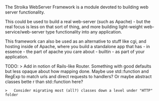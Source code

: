 The Stroika WebServer Framework is a module devoted to building web server functionality.

This could be used to build a real web-server (such as Apache) - but the real focus is less
on that sort of thing, and more building light-weight web-service/web-server type functionality
into any application.

This framework can also be used as an alternative to stuff like cgi, and hosting inside of Apache,
where you build a standalone app that has - in essence - the part of apache you care about -
builtin - as part of your application.

TODO:
	>	Add in notion of Rails-like Router. Something with good defaults but less opaque about
		how mapping done. Maybe use std::function and RegExp to match urls and direct requests
		to handlers? Or maybe abstract classes bette r than std::function here?

	>	Consider migrating most (all?) classes down a level under "HTTP" folder
